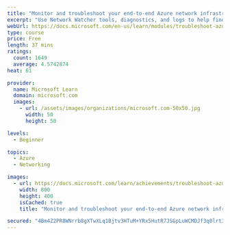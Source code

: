 ```yaml
---
title: "Monitor and troubleshoot your end-to-end Azure network infrastructure by using network monitoring tools"
excerpt: "Use Network Watcher tools, diagnostics, and logs to help find and fix networking issues in your Azure infrastructure."
webUrl: https://docs.microsoft.com/en-us/learn/modules/troubleshoot-azure-network-infrastructure/
type: course
price: Free
length: 37 mins
ratings:
  count: 1649
  average: 4.5742874
heat: 61

provider:
  name: Microsoft Learn
  domain: microsoft.com
  images:
    - url: /assets/images/organizations/microsoft.com-50x50.jpg
      width: 50
      height: 50

levels:
  - Beginner

topics:
  - Azure
  - Networking

images:
  - url: https://docs.microsoft.com/learn/achievements/troubleshoot-azure-network-infrastructure-social.png
    width: 800
    height: 400
    isCached: true
    title: "Monitor and troubleshoot your end-to-end Azure network infrastructure by using network monitoring tools"

secured: "4Bm4Z2PR8WNrrb8gXTwXLq1Bjtv3HTuM+YRx5HutR7JSGpLuWCMDJf3q0lrt34Ahi/L/4/3Xqya71Gz+RHv8DVx3YYB6dvTfn1YIykIIAQSQUSwjSFQdueT0WUJpJMJo/ueZiYtMeWuTdpwqGTuUnDXb5SIuilNt94zXCl3nWyWBtqoeOFx8+0DLfkwIC4zOWYgNQYgFxC1butqU0pOG4btyNvCvpub7M7bc9eEGwYANEphHG0ylo7q0Fk5l55rVgWyAAnAyJuBOO2wYvVpLRRoBKKW4C3xb8sMzMWeDKb86zuS8VSGgF/kOM4xt/5fsN3JZm/1/mfsMOzGQVg314dyIIoW/BK7N8yfQm3Ob3unIZ9on8dDmiYOUl136qRy8tLnzwas9d7l8kd7CF9EXeg==;nMtejgMyPFiHwsrs9MdKVA=="
---
```


